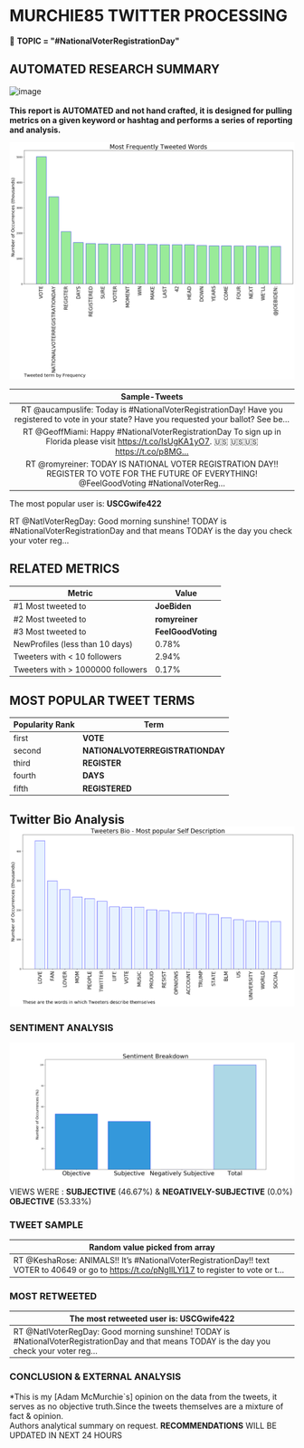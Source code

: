 # MURCHIE85 TWITTER PROCESSING 
&#x1F34E; **TOPIC = "#NationalVoterRegistrationDay"**

## AUTOMATED RESEARCH SUMMARY

![image](https://marketingplatform.google.com/about/static/images/gmp/analytics-smb-benefit.jpg)
<br></br>
<b> This report is AUTOMATED and not hand crafted, it is designed for pulling metrics on a given keyword or hashtag and performs a series of reporting and analysis.</b>



![image](TWEETS.png)



|                **Sample-Tweets**        |
| :-------------: |
| RT @aucampuslife: Today is #NationalVoterRegistrationDay! Have you registered to vote in your state? Have you requested your ballot? See be… |
| RT @GeoffMiami: Happy #NationalVoterRegistrationDay To sign up in Florida please visit https://t.co/IsUgKA1yO7.  🇺🇸 🇺🇸🇺🇸 https://t.co/p8MG… |
| RT @romyreiner: TODAY IS NATIONAL VOTER REGISTRATION DAY!! REGISTER TO VOTE FOR THE FUTURE OF EVERYTHING! @FeelGoodVoting #NationalVoterReg… |

The most popular user is: **USCGwife422**
<div class="alert alert-block alert-danger"> RT @NatlVoterRegDay: Good morning sunshine! TODAY is #NationalVoterRegistrationDay and that means TODAY is the day you check your voter reg…</div>

## RELATED METRICS<br>
| Metric | Value |
| ------------- | ------------- |
| #1 Most tweeted to  | **JoeBiden** |
| #2 Most tweeted to  | **romyreiner** |
| #3 Most tweeted to  | **FeelGoodVoting** |
| NewProfiles (less than 10 days) | 0.78%  |
| Tweeters with < 10 followers  | 2.94%|
| Tweeters with > 1000000 followers  | 0.17%  |



## MOST POPULAR TWEET TERMS 


| Popularity Rank  | Term |
| ------------- | ------------- |
| first  | **VOTE**  |
| second  | **NATIONALVOTERREGISTRATIONDAY**  |
| third  | **REGISTER** |
| fourth  | **DAYS**  |
| fifth  | **REGISTERED**  |


## Twitter Bio Analysis![image](BIO.png)
### SENTIMENT ANALYSIS
![image](sentiment.png)
VIEWS WERE : **SUBJECTIVE**  (46.67%) & **NEGATIVELY-SUBJECTIVE** (0.0%) **OBJECTIVE** (53.33%)

### TWEET SAMPLE 
| Random value picked from array |
| ------------- |
|RT @KeshaRose: ANIMALS!! It’s #NationalVoterRegistrationDay!! text VOTER to 40649 or go to https://t.co/pNgIlLYI17 to register to vote or t… |

### MOST RETWEETED 

| The most retweeted user is: **USCGwife422**  |
| ------------- |
| RT @NatlVoterRegDay: Good morning sunshine! TODAY is #NationalVoterRegistrationDay and that means TODAY is the day you check your voter reg… |

### CONCLUSION & EXTERNAL ANALYSIS

*This is my [Adam McMurchie`s] opinion on the data from the tweets, it serves as no objective truth.Since the tweets themselves are a mixture of fact & opinion.<br>
Authors analytical summary on request.
**RECOMMENDATIONS** WILL BE UPDATED IN NEXT  24 HOURS <br>